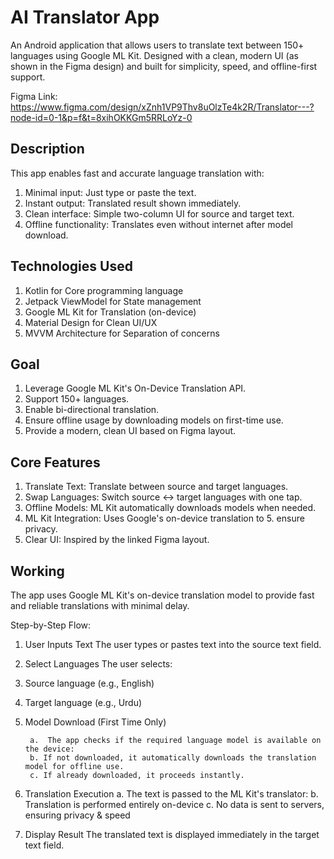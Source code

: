 
# AI Translator App

An Android application that allows users to translate text between 150+ languages using Google ML Kit. Designed with a clean, modern UI (as shown in the Figma design) and built for simplicity, speed, and offline-first support.

Figma Link: https://www.figma.com/design/xZnh1VP9Thv8uOlzTe4k2R/Translator---?node-id=0-1&p=f&t=8xihOKKGm5RRLoYz-0

## Description

This app enables fast and accurate language translation with:
1. Minimal input: 
        Just type or paste the text.
2. Instant output:
         Translated result shown immediately.
3. Clean interface: 
        Simple two-column UI for source and target text.
4. Offline functionality: 
        Translates even without internet after model download.
        
## Technologies Used

1. Kotlin for Core programming language
2. Jetpack ViewModel for State management
3. Google ML Kit for Translation (on-device)
4. Material Design for Clean UI/UX
5. MVVM Architecture for Separation of concerns

## Goal

1. Leverage Google ML Kit's On-Device Translation API.
2. Support 150+ languages.
3. Enable bi-directional translation.
4. Ensure offline usage by downloading models on first-time use.
5. Provide a modern, clean UI based on Figma layout.

## Core Features

1. Translate Text: Translate between source and target languages.
2. Swap Languages: Switch source ↔ target languages with one tap.
3. Offline Models: ML Kit automatically downloads models when needed.
4. ML Kit Integration: Uses Google's on-device translation to 5. ensure privacy.
5. Clear UI: Inspired by the linked Figma layout.

## Working
The app uses Google ML Kit's on-device translation model to provide fast and reliable translations with minimal delay.

Step-by-Step Flow:
1. User Inputs Text
        The user types or pastes text into the source text field.
2. Select Languages
        The user selects:
3. Source language (e.g., English)
4. Target language (e.g., Urdu)
5. Model Download (First Time Only)

        a.  The app checks if the required language model is available on the device:
        b. If not downloaded, it automatically downloads the translation model for offline use.
        c. If already downloaded, it proceeds instantly.
6. Translation Execution
        a. The text is passed to the ML Kit's translator:
        b. Translation is performed entirely on-device
        c. No data is sent to servers, ensuring privacy & speed
7. Display Result
        The translated text is displayed immediately in the target text field.



